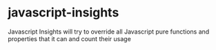 # javascript-insights
Javascript Insights will try to override all Javascript pure functions and properties that it can and count their usage
